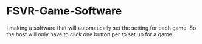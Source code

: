 # FSVR-Game-Software
I making a software that will automatically set the setting for each game. So the host will only have to click one button per to set up for a game
